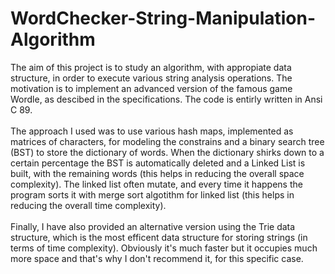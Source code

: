 # WordChecker-String-Manipulation-Algorithm
The aim of this project is to study an algorithm, with appropiate data structure, in order to execute various string analysis operations. The motivation is to implement an advanced version of the famous game Wordle, as descibed in the specifications. The code is entirly written in Ansi C 89.<br><br>
The approach I used was to use various hash maps, implemented as matrices of characters, for modeling the constrains and a binary search tree (BST) to store the dictionary of words. When the dictionary shirks down to a certain percentage the BST is automatically deleted and a Linked List is built, with the remaining words (this helps in reducing the overall space complexity). The linked list often mutate, and every time it happens the program sorts it with merge sort algotithm for linked list (this helps in reducing the overall time complexity).<br><br>
Finally, I have also provided an alternative version using the Trie data structure, which is the most efficent data structure for storing strings (in terms of time complexity). Obviously it's much faster but it occupies much more space and that's why I don't recommend it, for this specific case. 
